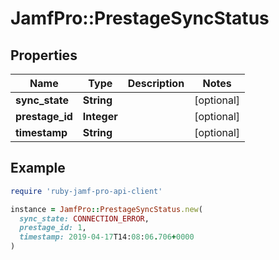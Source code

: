 # JamfPro::PrestageSyncStatus

## Properties

| Name | Type | Description | Notes |
| ---- | ---- | ----------- | ----- |
| **sync_state** | **String** |  | [optional] |
| **prestage_id** | **Integer** |  | [optional] |
| **timestamp** | **String** |  | [optional] |

## Example

```ruby
require 'ruby-jamf-pro-api-client'

instance = JamfPro::PrestageSyncStatus.new(
  sync_state: CONNECTION_ERROR,
  prestage_id: 1,
  timestamp: 2019-04-17T14:08:06.706+0000
)
```

